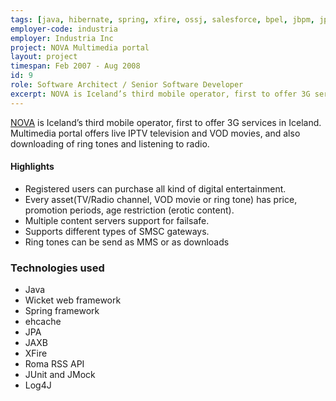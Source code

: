 ```yaml
---
tags: [java, hibernate, spring, xfire, ossj, salesforce, bpel, jbpm, jpdl, jmx, jboss, junit, jmock, log4j]
employer-code: industria
employer: Industria Inc
project: NOVA Multimedia portal
layout: project
timespan: Feb 2007 - Aug 2008
id: 9
role: Software Architect / Senior Software Developer
excerpt: NOVA is Iceland’s third mobile operator, first to offer 3G services in Iceland.  Multimedia portal offers live IPTV television and VOD movies, and also downloading of ring tones and listening to radio.
---
```

[NOVA](https://www.nova.is/) is Iceland’s third mobile operator, first to offer 3G services in Iceland.  Multimedia portal offers live IPTV television and VOD movies, and also downloading of ring tones and listening to radio.

#### Highlights  
* Registered users can purchase all kind of digital entertainment.
* Every asset(TV/Radio channel, VOD movie or ring tone) has price, promotion periods, age restriction (erotic content).
* Multiple content servers support for failsafe.
* Supports different types of SMSC gateways.
* Ring tones can be send as MMS or as downloads

### Technologies used
* Java
* Wicket web framework
* Spring framework
* ehcache
* JPA
* JAXB
* XFire
* Roma RSS API
* JUnit and JMock
* Log4J
